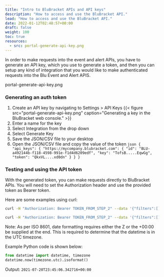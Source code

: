 ```yaml
---
title: "Intro to BluBracket APIs and API keys"
description: "How to access and use the BluBracket API."
lead: "How to access and use the BluBracket API."
date: 2022-01-12T02:48:57+00:00
draft: false
weight: 100
toc: true
resources:
  - src: portal-generate-api-key.png
---
```


In order to make requests into the event and alert APIs, you have to generate an API key, which you use to generate a token, and then you can setup any kind of integration that you would like to make authenticated requests into the Blu Event and Alert APIS.

portal-generate-api-key.png

### Generating an auth token

1. Create an API key by navigating to Settings > API Keys
    {{< figure src="portal-generate-api-key.png" caption="Generating a key in the BluBracket web console." >}}
1. Enter a name for the key
1. Select Integration from the drop down
1. Select Generate Key
1. Save the JSON/CSV file to your desktop
1. Open the JSON/CSV file and copy the value of the token
		```json
		{
		  "api_keys": {
		    "https://mycompany.blubracket.com": {
		      "id": "BLU-a492144b-f118-4598-991e-f1d4d6209edf",
		      "key": "TofsB.....EqwGg",
		      "token": "QkxVL....xd0dn"
		    }
		  }
		}
		```

### Testing and using the API token

With the generated token, you can make requests directly to BluBracket APIs. You will need to set the Authorization header and use the provided token as Bearer token. 

Here are some examples using curl:

```sh
curl -H "Authorization: Bearer TOKEN_FROM_STEP_2" --data '{"filters":[]}' https://mycompany.blubracket.com/api/public/event/search

curl -H "Authorization: Bearer TOKEN_FROM_STEP_2" --data '{"filters":[]}' https://mycompany.blubracket.com/api/public/alert/search
```
 
Note: As per ISO 8601, date formatting requires either the Z or the +00:00 be supplied at the end. This is required to determine that the datetime is in the UTC timezone.

Example Python code is shown below:

```python
from datetime import datetime, timezone
datetime.now(timezone.utc).isoformat()
```

Output: `2021-07-20T23:45:06.342716+00:00`